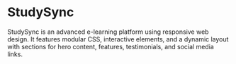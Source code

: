 # StudySync
StudySync is an advanced e-learning platform using responsive web design. It features modular CSS, interactive elements, and a dynamic layout with sections for hero content, features, testimonials, and social media links.
